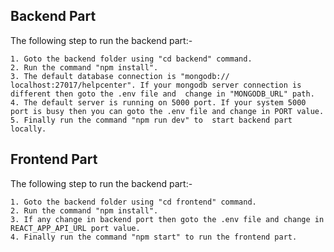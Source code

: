 ## Backend Part

The following step to run the backend part:-

    1. Goto the backend folder using "cd backend" command.
    2. Run the command "npm install".
    3. The default database connection is "mongodb://  localhost:27017/helpcenter". If your mongodb server connection is different then goto the .env file and  change in "MONGODB_URL" path.
    4. The default server is running on 5000 port. If your system 5000 port is busy then you can goto the .env file and change in PORT value.
    5. Finally run the command "npm run dev" to  start backend part locally.

## Frontend Part

The following step to run the backend part:-

    1. Goto the backend folder using "cd frontend" command.
    2. Run the command "npm install".
    3. If any change in backend port then goto the .env file and change in REACT_APP_API_URL port value.
    4. Finally run the command "npm start" to run the frontend part.
